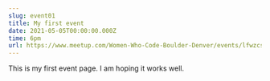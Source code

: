 ```yaml
---
slug: event01
title: My first event
date: 2021-05-05T00:00:00.000Z
time: 6pm
url: https://www.meetup.com/Women-Who-Code-Boulder-Denver/events/lfwzcsyccdbvb/
---
```

This is my first event page.
I am hoping it works well.